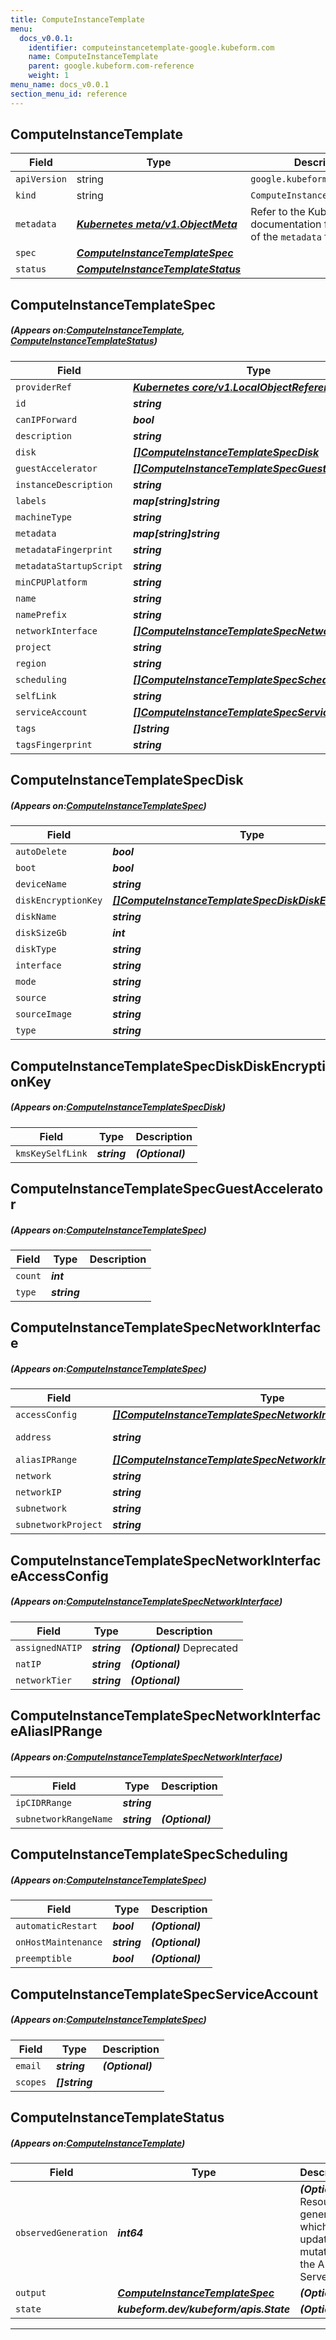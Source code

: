 ```yaml
---
title: ComputeInstanceTemplate
menu:
  docs_v0.0.1:
    identifier: computeinstancetemplate-google.kubeform.com
    name: ComputeInstanceTemplate
    parent: google.kubeform.com-reference
    weight: 1
menu_name: docs_v0.0.1
section_menu_id: reference
---
```


## ComputeInstanceTemplate
| Field | Type | Description |
| ------ | ----- | ----------- |
| `apiVersion` | string | `google.kubeform.com/v1alpha1` |
|    `kind` | string | `ComputeInstanceTemplate` |
| `metadata` | ***[Kubernetes meta/v1.ObjectMeta](https://kubernetes.io/docs/reference/generated/kubernetes-api/v1.13/#objectmeta-v1-meta)***|Refer to the Kubernetes API documentation for the fields of the `metadata` field.|
| `spec` | ***[ComputeInstanceTemplateSpec](#ComputeInstanceTemplateSpec)***||
| `status` | ***[ComputeInstanceTemplateStatus](#ComputeInstanceTemplateStatus)***||
## ComputeInstanceTemplateSpec
##### (Appears on:[ComputeInstanceTemplate](#ComputeInstanceTemplate), [ComputeInstanceTemplateStatus](#ComputeInstanceTemplateStatus))
| Field | Type | Description |
| ------ | ----- | ----------- |
| `providerRef` | ***[Kubernetes core/v1.LocalObjectReference](https://kubernetes.io/docs/reference/generated/kubernetes-api/v1.13/#localobjectreference-v1-core)***||
| `id` | ***string***||
| `canIPForward` | ***bool***| ***(Optional)*** |
| `description` | ***string***| ***(Optional)*** |
| `disk` | ***[[]ComputeInstanceTemplateSpecDisk](#ComputeInstanceTemplateSpecDisk)***||
| `guestAccelerator` | ***[[]ComputeInstanceTemplateSpecGuestAccelerator](#ComputeInstanceTemplateSpecGuestAccelerator)***| ***(Optional)*** |
| `instanceDescription` | ***string***| ***(Optional)*** |
| `labels` | ***map[string]string***| ***(Optional)*** |
| `machineType` | ***string***||
| `metadata` | ***map[string]string***| ***(Optional)*** |
| `metadataFingerprint` | ***string***| ***(Optional)*** |
| `metadataStartupScript` | ***string***| ***(Optional)*** |
| `minCPUPlatform` | ***string***| ***(Optional)*** |
| `name` | ***string***| ***(Optional)*** |
| `namePrefix` | ***string***| ***(Optional)*** |
| `networkInterface` | ***[[]ComputeInstanceTemplateSpecNetworkInterface](#ComputeInstanceTemplateSpecNetworkInterface)***| ***(Optional)*** |
| `project` | ***string***| ***(Optional)*** |
| `region` | ***string***| ***(Optional)*** |
| `scheduling` | ***[[]ComputeInstanceTemplateSpecScheduling](#ComputeInstanceTemplateSpecScheduling)***| ***(Optional)*** |
| `selfLink` | ***string***| ***(Optional)*** |
| `serviceAccount` | ***[[]ComputeInstanceTemplateSpecServiceAccount](#ComputeInstanceTemplateSpecServiceAccount)***| ***(Optional)*** |
| `tags` | ***[]string***| ***(Optional)*** |
| `tagsFingerprint` | ***string***| ***(Optional)*** |
## ComputeInstanceTemplateSpecDisk
##### (Appears on:[ComputeInstanceTemplateSpec](#ComputeInstanceTemplateSpec))
| Field | Type | Description |
| ------ | ----- | ----------- |
| `autoDelete` | ***bool***| ***(Optional)*** |
| `boot` | ***bool***| ***(Optional)*** |
| `deviceName` | ***string***| ***(Optional)*** |
| `diskEncryptionKey` | ***[[]ComputeInstanceTemplateSpecDiskDiskEncryptionKey](#ComputeInstanceTemplateSpecDiskDiskEncryptionKey)***| ***(Optional)*** |
| `diskName` | ***string***| ***(Optional)*** |
| `diskSizeGb` | ***int***| ***(Optional)*** |
| `diskType` | ***string***| ***(Optional)*** |
| `interface` | ***string***| ***(Optional)*** |
| `mode` | ***string***| ***(Optional)*** |
| `source` | ***string***| ***(Optional)*** |
| `sourceImage` | ***string***| ***(Optional)*** |
| `type` | ***string***| ***(Optional)*** |
## ComputeInstanceTemplateSpecDiskDiskEncryptionKey
##### (Appears on:[ComputeInstanceTemplateSpecDisk](#ComputeInstanceTemplateSpecDisk))
| Field | Type | Description |
| ------ | ----- | ----------- |
| `kmsKeySelfLink` | ***string***| ***(Optional)*** |
## ComputeInstanceTemplateSpecGuestAccelerator
##### (Appears on:[ComputeInstanceTemplateSpec](#ComputeInstanceTemplateSpec))
| Field | Type | Description |
| ------ | ----- | ----------- |
| `count` | ***int***||
| `type` | ***string***||
## ComputeInstanceTemplateSpecNetworkInterface
##### (Appears on:[ComputeInstanceTemplateSpec](#ComputeInstanceTemplateSpec))
| Field | Type | Description |
| ------ | ----- | ----------- |
| `accessConfig` | ***[[]ComputeInstanceTemplateSpecNetworkInterfaceAccessConfig](#ComputeInstanceTemplateSpecNetworkInterfaceAccessConfig)***| ***(Optional)*** |
| `address` | ***string***| ***(Optional)*** Deprecated|
| `aliasIPRange` | ***[[]ComputeInstanceTemplateSpecNetworkInterfaceAliasIPRange](#ComputeInstanceTemplateSpecNetworkInterfaceAliasIPRange)***| ***(Optional)*** |
| `network` | ***string***| ***(Optional)*** |
| `networkIP` | ***string***| ***(Optional)*** |
| `subnetwork` | ***string***| ***(Optional)*** |
| `subnetworkProject` | ***string***| ***(Optional)*** |
## ComputeInstanceTemplateSpecNetworkInterfaceAccessConfig
##### (Appears on:[ComputeInstanceTemplateSpecNetworkInterface](#ComputeInstanceTemplateSpecNetworkInterface))
| Field | Type | Description |
| ------ | ----- | ----------- |
| `assignedNATIP` | ***string***| ***(Optional)*** Deprecated|
| `natIP` | ***string***| ***(Optional)*** |
| `networkTier` | ***string***| ***(Optional)*** |
## ComputeInstanceTemplateSpecNetworkInterfaceAliasIPRange
##### (Appears on:[ComputeInstanceTemplateSpecNetworkInterface](#ComputeInstanceTemplateSpecNetworkInterface))
| Field | Type | Description |
| ------ | ----- | ----------- |
| `ipCIDRRange` | ***string***||
| `subnetworkRangeName` | ***string***| ***(Optional)*** |
## ComputeInstanceTemplateSpecScheduling
##### (Appears on:[ComputeInstanceTemplateSpec](#ComputeInstanceTemplateSpec))
| Field | Type | Description |
| ------ | ----- | ----------- |
| `automaticRestart` | ***bool***| ***(Optional)*** |
| `onHostMaintenance` | ***string***| ***(Optional)*** |
| `preemptible` | ***bool***| ***(Optional)*** |
## ComputeInstanceTemplateSpecServiceAccount
##### (Appears on:[ComputeInstanceTemplateSpec](#ComputeInstanceTemplateSpec))
| Field | Type | Description |
| ------ | ----- | ----------- |
| `email` | ***string***| ***(Optional)*** |
| `scopes` | ***[]string***||
## ComputeInstanceTemplateStatus
##### (Appears on:[ComputeInstanceTemplate](#ComputeInstanceTemplate))
| Field | Type | Description |
| ------ | ----- | ----------- |
| `observedGeneration` | ***int64***| ***(Optional)*** Resource generation, which is updated on mutation by the API Server.|
| `output` | ***[ComputeInstanceTemplateSpec](#ComputeInstanceTemplateSpec)***| ***(Optional)*** |
| `state` | ***kubeform.dev/kubeform/apis.State***| ***(Optional)*** |
---
